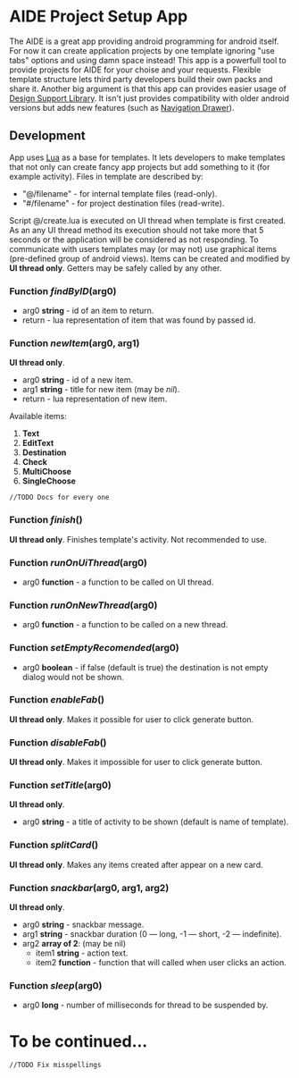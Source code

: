 # AIDE Project Setup App
The AIDE is a great app providing android programming for android itself.
For now it can create application projects by one template ignoring "use tabs" options and using damn space instead!
This app is a powerfull tool to provide projects for AIDE for your choise and your requests.
Flexible template structure lets third party developers build their own packs and share it.
Another big argument is that this app can provides easier usage of [Design Support Library](https://developer.android.com/training/material/design-library.html).
It isn't just provides compatibility with older android versions but adds new features (such as [Navigation Drawer](https://material.io/guidelines/patterns/navigation-drawer.html)).

## Development
App uses [Lua](https://www.lua.org) as a base for templates. It lets developers to make templates that not only can create fancy app projects but add something to it (for example activity).
Files in template are described by:
* "@/filename" - for internal template files (read-only).
* "#/filename" - for project destination files (read-write).

Script @/create.lua is executed on UI thread when template is first created.
As an any UI thread method its execution should not take more that 5 seconds or the application will be considered as not responding.
To communicate with users templates may (or may not) use graphical items (pre-defined group of android views). Items can be created and modified by **UI thread only**. Getters may be safely called by any other.

### Function *findByID*(arg0)
* arg0 **string** - id of an item to return.
* return - lua representation of item that was found by passed id.

### Function _new**Item**_(arg0, arg1)
**UI thread only**.
* arg0 **string** - id of a new item.
* arg1 **string** - title for new item (may be *nil*).
* return - lua representation of new item.

Available items:
1. **Text**
1. **EditText**
1. **Destination**
1. **Check**
1. **MultiChoose**
1. **SingleChoose**

`//TODO Docs for every one`

### Function *finish*()
**UI thread only**.
Finishes template's activity. Not recommended to use.

### Function *runOnUiThread*(arg0)
* arg0 **function** - a function to be called on UI thread.

### Function *runOnNewThread*(arg0)
* arg0 **function** - a function to be called on a new thread.

### Function *setEmptyRecomended*(arg0)
* arg0 **boolean** - if false (default is true) the destination is not empty dialog would not be shown.

### Function *enableFab*()
**UI thread only**.
Makes it possible for user to click generate button.

### Function *disableFab*()
**UI thread only**.
Makes it impossible for user to click generate button.

### Function *setTitle*(arg0)
**UI thread only**.
* arg0 **string** - a title of activity to be shown (default is name of template).

### Function *splitCard*()
**UI thread only**.
Makes any items created after appear on a new card.

### Function *snackbar*(arg0, arg1, arg2)
**UI thread only**.
* arg0 **string** - snackbar message.
* arg1 **string** - snackbar duration (0 — long, -1 — short, -2 — indefinite).
* arg2 **array of 2**: (may be nil)
	* item1 **string** - action text.
	* item2 **function** - function that will called when user clicks an action.

### Function *sleep*(arg0)
* arg0 **long** - number of milliseconds for thread to be suspended by.

# **To be continued...**
`//TODO Fix misspellings`
